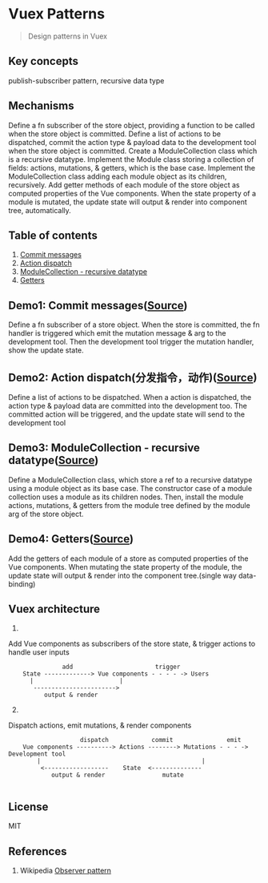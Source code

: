 # Vuex Patterns
> Design patterns in Vuex

## Key concepts
publish-subscriber pattern, recursive data type  

## Mechanisms
Define a fn subscriber of the store object, providing a function to be called when the store object is committed.
Define a list of actions to be dispatched, commit the action type & payload data to the development tool when 
the store object is committed.
Create a ModuleCollection class which is a recursive datatype. Implement the Module class storing a collection of 
fields: actions, mutations, & getters, which is the base case. Implement the ModuleCollection class adding each module 
object as its children, recursively.
Add getter methods of each module of the store object as computed properties of the Vue components. When the state 
property of a module is mutated, the update state will output & render into component tree, automatically.

## Table of contents
1. [Commit messages](#demo1-commit-messagessource)
2. [Action dispatch](#demo2-action-dispatchsource)
3. [ModuleCollection - recursive datatype](#demo3-modulecollection---recursive-datatypesource)
4. [Getters](#demo4-getterssource)


## Demo1: Commit messages([Source](https://github.com/21hook/vuex-mechanism/tree/master/demo1))
Define a fn subscriber of a store object. When the store is committed, the fn handler is triggered which 
emit the mutation message & arg to the development tool. Then the development tool
trigger the mutation handler, show the update state.

## Demo2: Action dispatch(分发指令，动作)([Source](https://github.com/21hook/vuex-mechanism/tree/master/demo2))
Define a list of actions to be dispatched. When a action is dispatched, the action type &
payload data are committed into the development too. The committed action will be triggered, and
the update state will send to the development tool 

## Demo3: ModuleCollection - recursive datatype([Source](https://github.com/21hook/vuex-mechanism/tree/master/demo3))
Define a ModuleCollection class, which store a ref to a recursive datatype using a module object
as its base case. The constructor case of a module collection uses a module as its children nodes.
Then, install the module actions, mutations, & getters from the module tree defined by the module arg of 
the store object.

## Demo4: Getters([Source](https://github.com/21hook/vuex-mechanism/tree/master/demo4))
Add the getters of each module of a store as computed properties of the Vue components.
When mutating the state property of the module, the update state will output & render
into the component tree.(single way data-binding)

## Vuex architecture
1. 
Add Vue components as subscribers of the store state, 
& trigger actions to handle user inputs
```             
               add                       trigger  
    State -------------> Vue components - - - - -> Users
      |                        |
       ----------------------->
          output & render                            
```

2. 
Dispatch actions, emit mutations, & render components
```         
                    dispatch            commit               emit  
    Vue components ----------> Actions --------> Mutations - - - -> Development tool
        |                                             |
         <------------------    State  <--------------
            output & render                mutate              
    
```

## License
MIT

## References
1. Wikipedia [Observer pattern](https://en.wikipedia.org/wiki/Observer_pattern)
